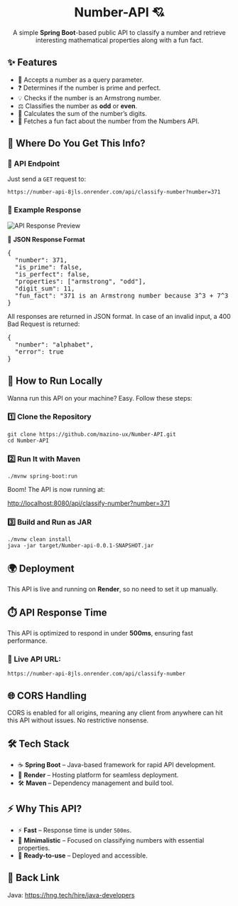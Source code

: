 <h1 align="center"> Number-API 💘</h1>

<p align="center">
  A simple <strong>Spring Boot</strong>-based public API to classify a number and retrieve interesting mathematical properties along with a fun fact.
</p>

<h2>✨ Features</h2>

<ul>
  <li>🔢 Accepts a number as a query parameter.</li>
  <li>❓ Determines if the number is prime and perfect.</li>
  <li>💡 Checks if the number is an Armstrong number.</li>
  <li>⚖️ Classifies the number as <strong>odd</strong> or <strong>even</strong>.</li>
  <li>🔢 Calculates the sum of the number’s digits.</li>
  <li>🤩 Fetches a fun fact about the number from the Numbers API.</li>
</ul>

<h2> 🔗 Where Do You Get This Info? </h2> 

<h3>📌 API Endpoint</h3>
<p>Just send a <code>GET</code> request to:</p>

<pre><code>https://number-api-8jls.onrender.com/api/classify-number?number=371</code></pre>

<h3>📌 Example Response</h3>

<img src="https://github.com/user-attachments/assets/39607111-bd68-4420-8bfc-e8c7016c061d79145cc6" alt="API Response Preview">

📌 <strong>JSON Response Format</strong>  
<pre>
{
  "number": 371,
  "is_prime": false,
  "is_perfect": false,
  "properties": ["armstrong", "odd"],
  "digit_sum": 11,
  "fun_fact": "371 is an Armstrong number because 3^3 + 7^3 + 1^3 = 371"
}
</pre>
<p>All responses are returned in JSON format. In case of an invalid input, a 400 Bad Request is returned:</p>

<pre>
{
  "number": "alphabet",
  "error": true
}
</pre>

<h2>🚀 How to Run Locally</h2>

<p>Wanna run this API on your machine? Easy. Follow these steps:</p>

<h3>1️⃣ Clone the Repository</h3>

<pre><code>git clone https://github.com/mazino-ux/Number-API.git
cd Number-API
</code></pre>

<h3>2️⃣ Run It with Maven</h3>

<pre><code>./mvnw spring-boot:run</code></pre>

<p>Boom! The API is now running at:</p>

<a href="http://localhost:8080/api/classify-number?number=371">http://localhost:8080/api/classify-number?number=371</a>

<h3>3️⃣ Build and Run as JAR</h3>

<pre><code>./mvnw clean install
java -jar target/Number-api-0.0.1-SNAPSHOT.jar
</code></pre>

<h2>🌍 Deployment</h2>

<p>This API is live and running on <strong>Render</strong>, so no need to set it up manually.</p>

<h2>⏱️ API Response Time</h2>  
This API is optimized to respond in under <strong>500ms</strong>, ensuring fast performance.  

<h3>🔗 Live API URL:</h3>

<pre><code>https://number-api-8jls.onrender.com/api/classify-number</code></pre>

<h2>🌐 CORS Handling</h2>

<p>CORS is enabled for all origins, meaning any client from anywhere can hit this API without issues. No restrictive nonsense.</p>

<h2>🛠️ Tech Stack</h2>

<ul>
  <li>☕ <strong>Spring Boot</strong> – Java-based framework for rapid API development.</li>
  <li>🚀 <strong>Render</strong> – Hosting platform for seamless deployment.</li>
  <li>🛠️ <strong>Maven</strong> – Dependency management and build tool.</li>
</ul>

<h2>⚡ Why This API?</h2>

<ul>
  <li>⚡ <strong>Fast</strong> – Response time is under <code>500ms</code>.</li>
  <li>🧩 <strong>Minimalistic</strong> – Focused on classifying numbers with essential properties.</li>
  <li>🔗 <strong>Ready-to-use</strong> – Deployed and accessible.</li>
</ul>

<h2>🔗 Back Link</h2>
Java: <a href="https://hng.tech/hire/java-developers">https://hng.tech/hire/java-developers</a>
